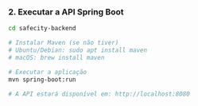 ### 2. Executar a API Spring Boot

```bash
cd safecity-backend

# Instalar Maven (se não tiver)
# Ubuntu/Debian: sudo apt install maven
# macOS: brew install maven

# Executar a aplicação
mvn spring-boot:run

# A API estará disponível em: http://localhost:8080
```